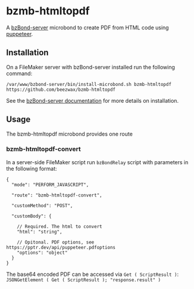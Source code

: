 # bzmb-htmltopdf

A [bzBond-server](https://github.com/beezwax/bzBond/tree/main/packages/bzBond-server#bzbond-server) microbond to create PDF from HTML code using [puppeteer](https://www.npmjs.com/package/puppeteer).

## Installation

On a FileMaker server with bzBond-server installed run the following command:

`/var/www/bzbond-server/bin/install-microbond.sh bzmb-htmltopdf https://github.com/beezwax/bzmb-htmltopdf`

See the [bzBond-server documentation](https://github.com/beezwax/bzBond/tree/main/packages/bzBond-server#installing-microbonds) for more details on installation.

## Usage

The bzmb-htmltopdf microbond provides one route

### bzmb-htmltopdf-convert

In a server-side FileMaker script run `bzBondRelay` script with parameters in the following format:

```
{
  "mode": "PERFORM_JAVASCRIPT",

  "route": "bzmb-htmltopdf-convert",

  "customMethod": "POST",

  "customBody": {

    // Required. The html to convert
    "html": "string",

    // Opitonal. PDF options, see https://pptr.dev/api/puppeteer.pdfoptions
    "options": "object"
  }
}

```

The base64 encoded PDF can be accessed via `Get ( ScriptResult )`:
`JSONGetElement ( Get ( ScriptResult ); "response.result" )`
